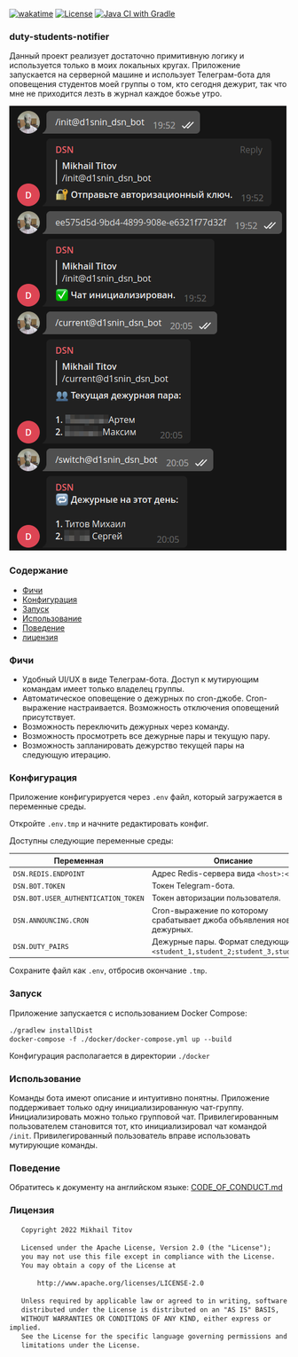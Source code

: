 [![wakatime](https://wakatime.com/badge/user/e4446807-0aa6-4ba9-92ea-2a7632bc44c9/project/702fa278-ec20-4b56-9552-bf1387ffec62.svg)](https://wakatime.com/badge/user/e4446807-0aa6-4ba9-92ea-2a7632bc44c9/project/702fa278-ec20-4b56-9552-bf1387ffec62)
[![License](https://img.shields.io/badge/License-Apache_2.0-blue.svg)](https://opensource.org/licenses/Apache-2.0)
[![Java CI with Gradle](https://github.com/d1snin/duty-students-notifier/actions/workflows/gradle.yml/badge.svg?branch=main)](https://github.com/d1snin/duty-students-notifier/actions/workflows/gradle.yml)

### duty-students-notifier

Данный проект реализует достаточно примитивную логику и используется
только в моих локальных кругах. Приложение запускается на серверной
машине и использует Телеграм-бота для оповещения студентов моей
группы о том, кто сегодня дежурит, так что мне не приходится лезть
в журнал каждое божье утро.

![](img/screenshot/ux.png)

### Содержание

- [Фичи](#Фичи)
- [Конфигурация](#Конфигурация)
- [Запуск](#Запуск)
- [Использование](#Использование)
- [Поведение](#Поведение)
- [лицензия](#Лицензия)

### Фичи

- Удобный UI/UX в виде Телеграм-бота. Доступ к мутирующим
  командам имеет только владелец группы.
- Автоматическое оповещение о дежурных по cron-джобе.
  Cron-выражение настраивается. Возможность отключения
  оповещений присутствует.
- Возможность переключить дежурных через команду.
- Возможность просмотреть все дежурные пары и текущую пару.
- Возможность запланировать дежурство текущей пары на следующую
  итерацию.

### Конфигурация

Приложение конфигурируется через `.env` файл, который
загружается в переменные среды.

Откройте `.env.tmp` и начните редактировать конфиг.

Доступны следующие переменные среды:

| Переменная                        | Описание                                                                     |
|-----------------------------------|------------------------------------------------------------------------------|
| `DSN.REDIS.ENDPOINT`              | Адрес Redis-сервера вида `<host>:<port>`.                                    |
| `DSN.BOT.TOKEN`                   | Токен Telegram-бота.                                                         |
| `DSN.BOT.USER_AUTHENTICATION_TOKEN` | Токен авторизации пользователя.                                              |
| `DSN.ANNOUNCING.CRON`             | Cron-выражение по которому срабатывает джоба объявления новых дежурных.      |
| `DSN.DUTY_PAIRS`                   | Дежурные пары. Формат следующий: `<student_1,student_2;student_3,student_4>` |

Сохраните файл как `.env`, отбросив окончание `.tmp`.

### Запуск

Приложение запускается с использованием Docker Compose:

```shell
./gradlew installDist
docker-compose -f ./docker/docker-compose.yml up --build
```

Конфигурация располагается в директории `./docker`

### Использование

Команды бота имеют описание и интуитивно понятны. 
Приложение поддерживает только одну инициализированную чат-группу.
Инициализировать можно только групповой чат.
Привилегированным пользователем становится тот, кто инициализировал чат командой `/init`.
Привилегированный пользователь вправе использовать мутирующие команды.

### Поведение

Обратитесь к документу на английском языке: [CODE_OF_CONDUCT.md](./CODE_OF_CONDUCT.md)

### Лицензия

```
   Copyright 2022 Mikhail Titov

   Licensed under the Apache License, Version 2.0 (the "License");
   you may not use this file except in compliance with the License.
   You may obtain a copy of the License at

       http://www.apache.org/licenses/LICENSE-2.0

   Unless required by applicable law or agreed to in writing, software
   distributed under the License is distributed on an "AS IS" BASIS,
   WITHOUT WARRANTIES OR CONDITIONS OF ANY KIND, either express or implied.
   See the License for the specific language governing permissions and
   limitations under the License.
```
